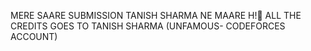 MERE SAARE SUBMISSION TANISH SHARMA NE MAARE H!🥰
ALL THE CREDITS GOES TO TANISH SHARMA (UNFAMOUS- CODEFORCES ACCOUNT)
